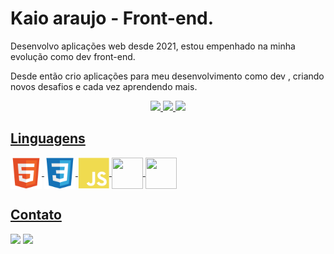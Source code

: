 # Kaio araujo - Front-end.

Desenvolvo aplicações web desde 2021, estou empenhado na minha evolução como dev front-end. 

Desde então crio aplicações para meu desenvolvimento como dev , criando novos desafios e cada vez aprendendo mais.

<div align="center">
  <a href="https://github.com/KaioDev08">
  <img height="180em" src="https://github-readme-stats.vercel.app/api?username=KaioDev08&show_icons=true&theme=react&include_all_commits=true&count_private=true"/>
  <img height="180em" src="https://github-readme-stats.vercel.app/api/top-langs/?username=KaioDev08&layout=compact&langs_count=7&theme=react"/>
  <img height='180em' src='https://github-readme-streak-stats.herokuapp.com?user=KaioDev08&theme=react&date_format=j%20M%5B%20Y%5D&fire=DD0000&ring=52DD81&dates=52DD81&stroke=ABCFDD' />
</section>
</div>

## Linguagens

<section>
  <img align="center"  height="50" width="50" src="https://raw.githubusercontent.com/devicons/devicon/master/icons/html5/html5-original.svg">
  <img align="center"  height="50" width="50" src="https://raw.githubusercontent.com/devicons/devicon/master/icons/css3/css3-original.svg">
  <img align="center"  height="50" width="50" src="https://raw.githubusercontent.com/devicons/devicon/master/icons/javascript/javascript-plain.svg">
  <img align="center"  height="50" width="50" src="https://cdn.jsdelivr.net/gh/devicons/devicon/icons/git/git-original.svg" />       
  <img align="center"  height="50" width="50" src="https://cdn.jsdelivr.net/gh/devicons/devicon/icons/sass/sass-original.svg" />
          

## Contato
<div>
  <a href="https://www.linkedin.com/in/kaioaraujodev/" target="_blank"><img src="https://img.shields.io/badge/-LinkedIn-%230077B5?style=for-the-badge&logo=linkedin&logoColor=white" target="_blank"></a>
  <a href="mailto:kaioaraujo6190@outlook.com" target="_blank"><img src="https://img.shields.io/badge/Microsoft_Outlook-0078D4?style=for-the-badge&logo=microsoft-outlook&logoColor=white"></a>
</div>
